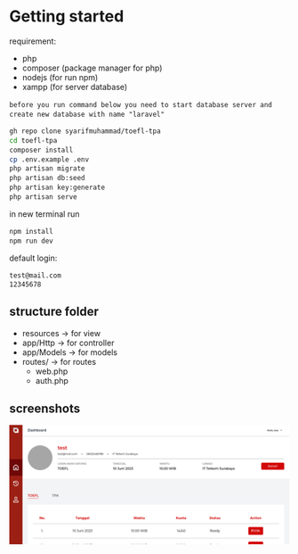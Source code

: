 # Getting started

requirement:
- php
- composer (package manager for php)
- nodejs (for run npm)
- xampp (for server database)

``
before you run command below you need to start database server and create new database with name "laravel"
``

```bash
gh repo clone syarifmuhammad/toefl-tpa 
cd toefl-tpa
composer install
cp .env.example .env
php artisan migrate
php artisan db:seed
php artisan key:generate
php artisan serve
```

in new terminal run
```bash
npm install
npm run dev
```

default login:
```
test@mail.com
12345678
```


## structure folder
- resources -> for view
- app/Http -> for controller
- app/Models -> for models
- routes/ -> for routes
  - web.php
  - auth.php 

## screenshots
![dashboard](/screenshots/dashboard.png)